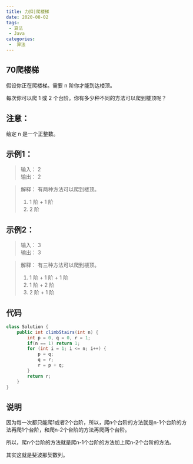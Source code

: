 ```yaml
---
title: 力扣|爬楼梯
date: 2020-08-02
tags:
 - 算法
 - Java
categories:
 -  算法
---
```


## 70爬楼梯

假设你正在爬楼梯。需要 n 阶你才能到达楼顶。

每次你可以爬 1 或 2 个台阶。你有多少种不同的方法可以爬到楼顶呢？

## 注意：
给定 n 是一个正整数。

## 示例1：
>输入： 2  
输出： 2

>解释： 有两种方法可以爬到楼顶。 
>1.  1 阶 + 1 阶
>2.  2 阶  

## 示例2：
>输入： 3  
输出： 3

>解释： 有三种方法可以爬到楼顶。
>1.  1 阶 + 1 阶 + 1 阶
>2.  1 阶 + 2 阶
>3.  2 阶 + 1 阶


## 代码
```java
class Solution {
    public int climbStairs(int n) {
        int p = 0, q = 0, r = 1;
        if(n == 1) return 1;
        for (int i = 1; i <= n; i++) {
            p = q; 
            q = r; 
            r = p + q;
        }
        return r;
    }
}

```

## 说明
因为每一次都只能爬1或者2个台阶，所以，爬n个台阶的方法就是n-1个台阶的方法再爬1个台阶，和爬n-2个台阶的方法再爬两个台阶。  

所以，爬n个台阶的方法就是爬n-1个台阶的方法加上爬n-2个台阶的方法。

其实这就是斐波那契数列。

